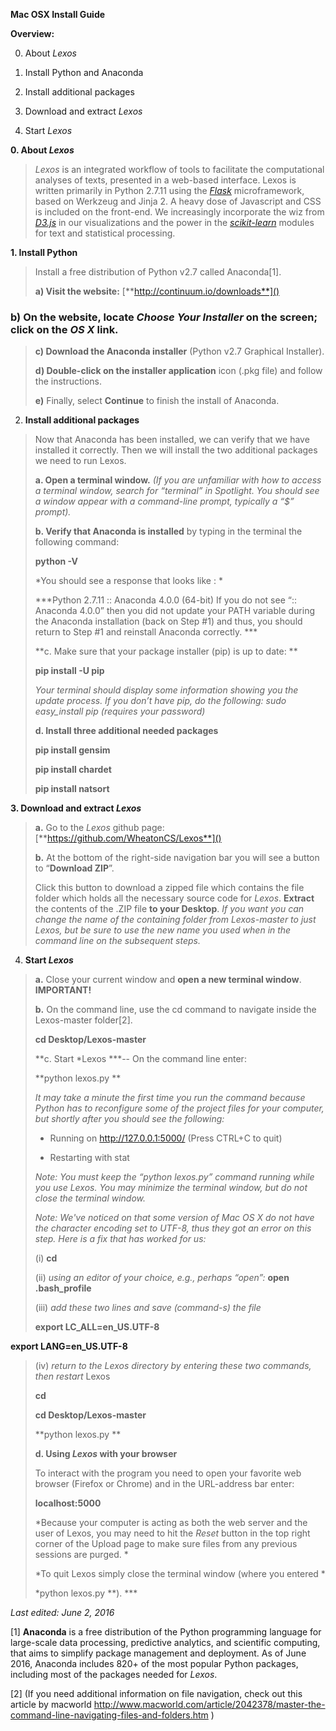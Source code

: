 **Mac OSX Install Guide**

**Overview:**

0. About *Lexos*

1. Install Python and Anaconda

2. Install additional packages

3. Download and extract *Lexos*

4. Start *Lexos*

**0. About *Lexos***

> *Lexos* is an integrated workflow of tools to facilitate the computational analyses of texts, presented in a web-based interface. Lexos is written primarily in Python 2.7.11 using the [*Flask*](http://flask.pocoo.org/) microframework, based on Werkzeug and Jinja 2. A heavy dose of Javascript and CSS is included on the front-end. We increasingly incorporate the wiz from [*D3.js*](http://d3js.org/) in our visualizations and the power in the [*scikit-learn*](http://scikit-learn.org/stable/) modules for text and statistical processing.

**1. Install Python**

> Install a free distribution of Python v2.7 called Anaconda[1].
>
> **a) Visit the website:** [**http://continuum.io/downloads**]()

### b) On the website, locate *Choose Your Installer* on the screen; click on the *OS X* link.

> **c) Download the Anaconda installer** (Python v2.7 Graphical Installer).
>
> **d) Double-click on the installer application** icon (.pkg file) and follow the instructions.
>
> **e)** Finally, select **Continue** to finish the install of Anaconda.

2. **Install additional packages**

> Now that Anaconda has been installed, we can verify that we have installed it correctly. Then we will install the two additional packages we need to run Lexos.
>
> **a. Open a terminal window.** *(If you are unfamiliar with how to access a terminal window, search for “terminal” in Spotlight. You should see a window appear with a command-line prompt, typically a “$” prompt).*
>
> **b. Verify that Anaconda is installed** by typing in the terminal the following command:
>
> **python -V**
>
> *You should see a response that looks like : *
>
> ***Python 2.7.11 :: Anaconda 4.0.0 (64-bit) If you do not see “:: Anaconda 4.0.0” then you did not update your PATH variable during the Anaconda installation (back on Step #1) and thus, you should return to Step #1 and reinstall Anaconda correctly. ***
>
> **c. Make sure that your package installer (pip) is up to date: **
>
> **pip install -U pip**
>
> *Your terminal should display some information showing you the update process. If you don’t have pip, do the following: sudo easy_install pip (requires your password)*
>
> **d. Install three additional needed packages**
>
> **pip install gensim**
>
> **pip install chardet**
>
> **pip install natsort**

**3. Download and extract *Lexos***

> **a.** Go to the *Lexos* github page: [**https://github.com/WheatonCS/Lexos**]()
>
> **b.** At the bottom of the right-side navigation bar you will see a button to “**Download ZIP**”.
>
> Click this button to download a zipped file which contains the file folder which holds all the necessary source code for *Lexos*. **Extract** the contents of the .ZIP file **to your Desktop**. *If you want you can change the name of the containing folder from Lexos-master to just Lexos, but be sure to use the new name you used when in the command line on the subsequent steps.*

4. **Start *Lexos***

> **a.** Close your current window and **open a new terminal window**. **IMPORTANT!**
>
> **b.** <span id="__DdeLink__74_2053500975" class="anchor"></span>On the command line, use the cd command to navigate inside the Lexos-master folder[2].
>
> **cd Desktop/Lexos-master**
>
> **c. Start *Lexos ***-- On the command line enter:
>
> <span id="__DdeLink__555_381611071" class="anchor"></span>**python lexos.py **
>
> *It may take a minute the first time you run the command because Python has to reconfigure some of the project files for your computer, but shortly after you should see the following:*
>
> * Running on http://127.0.0.1:5000/ (Press CTRL+C to quit)
>
> * Restarting with stat
>
> *Note: You must keep the “python lexos.py” command running while you use Lexos. You may minimize the terminal window, but do not close the terminal window.*
>
> *Note: We've noticed on that some version of Mac OS X do not have the character encoding set to UTF-8, thus they got an error on this step. Here is a fix that has worked for us:*
>
> (i) **cd**
>
> (ii) *using an editor of your choice, e.g., perhaps “open”:* **open .bash_profile**
>
> (iii) *add these two lines and save (command-s) the file*
>
> **export LC_ALL=en_US.UTF-8**

**export LANG=en_US.UTF-8**

> (iv) *return to the Lexos directory by entering these two commands, then restart* Lexos
>
> **cd**
>
> <span id="__UnoMark__556_381611071" class="anchor"></span>**cd Desktop/Lexos-master**
>
> **python lexos.py **
>
> **d. Using *Lexos* with your browser**
>
> To interact with the program you need to open your favorite web browser (Firefox or Chrome) and in the URL-address bar enter:
>
> **localhost:5000**
>
> *Because your computer is acting as both the web server and the user of Lexos, you may need to hit the *Reset* button in the top right corner of the Upload page to make sure files from any previous sessions are purged. *
>
> *To quit Lexos simply close the terminal window (where you entered *
>
> *python lexos.py **). ***

*Last edited: June 2, 2016*

[1] **Anaconda** is a free distribution of the Python programming language for large-scale data processing, predictive analytics, and scientific computing, that aims to simplify package management and deployment. As of June 2016, Anaconda includes 820+ of the most popular Python packages, including most of the packages needed for *Lexos*.

[2] (If you need additional information on file navigation, check out this article by macworld <http://www.macworld.com/article/2042378/master-the-command-line-navigating-files-and-folders.htm> )
